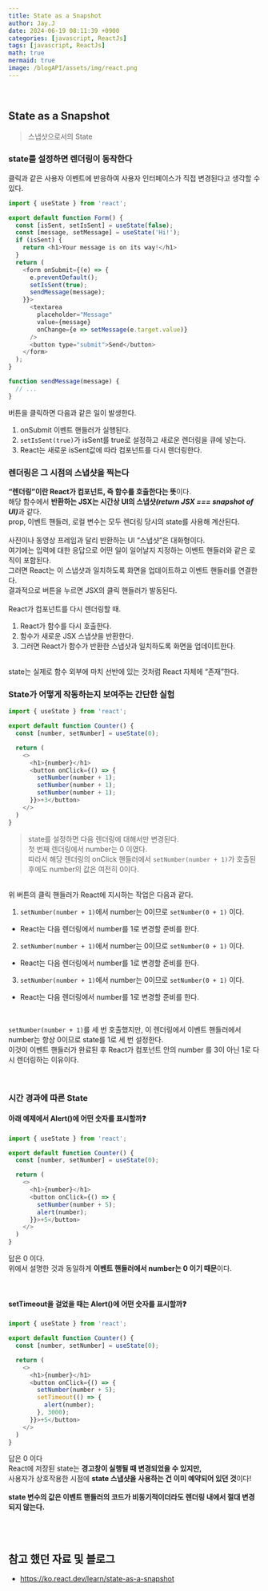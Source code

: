 ```yaml
---
title: State as a Snapshot
author: Jay.J
date: 2024-06-19 08:11:39 +0900
categories: [javascript, ReactJs]
tags: [javascript, ReactJs]
math: true
mermaid: true
image: /blogAPI/assets/img/react.png
---
```


<br>

## State as a Snapshot
> 스냅샷으로서의 State

### state를 설정하면 렌더링이 동작한다
클릭과 같은 사용자 이벤트에 반응하여 사용자 인터페이스가 직접 변경된다고 생각할 수 있다.

```js
import { useState } from 'react';

export default function Form() {
  const [isSent, setIsSent] = useState(false);
  const [message, setMessage] = useState('Hi!');
  if (isSent) {
    return <h1>Your message is on its way!</h1>
  }
  return (
    <form onSubmit={(e) => {
      e.preventDefault();
      setIsSent(true);
      sendMessage(message);
    }}>
      <textarea
        placeholder="Message"
        value={message}
        onChange={e => setMessage(e.target.value)}
      />
      <button type="submit">Send</button>
    </form>
  );
}

function sendMessage(message) {
  // ...
}
```
버튼을 클릭하면 다음과 같은 일이 발생한다.

1. onSubmit 이벤트 핸들러가 실행된다.
2. ```setIsSent(true)```가 isSent를 true로 설정하고 새로운 렌더링을 큐에 넣는다.
3. React는 새로운 isSent값에 따라 컴포넌트를 다시 렌더링한다.

### 렌더링은 그 시점의 스냅샷을 찍는다
<b>“렌더링”이란 React가 컴포넌트, 즉 함수를 호출한다는 뜻</b>이다.<br>
해당 함수에서 <b>반환하는 JSX는 시간상 UI의 스냅샷<i>(return JSX === snapshot of UI)</i></b>과 같다.<br>
prop, 이벤트 핸들러, 로컬 변수는 모두 렌더링 당시의 state를 사용해 계산된다.<br>
<br>
사진이나 동영상 프레임과 달리 반환하는 UI “스냅샷”은 대화형이다.<br>
여기에는 입력에 대한 응답으로 어떤 일이 일어날지 지정하는 이벤트 핸들러와 같은 로직이 포함된다.<br>
그러면 React는 이 스냅샷과 일치하도록 화면을 업데이트하고 이벤트 핸들러를 연결한다.<br>
결과적으로 버튼을 누르면 JSX의 클릭 핸들러가 발동된다.<br>
<br>
React가 컴포넌트를 다시 렌더링할 때.
1. React가 함수를 다시 호출한다.
2. 함수가 새로운 JSX 스냅샷을 반환한다.
3. 그러면 React가 함수가 반환한 스냅샷과 일치하도록 화면을 업데이트한다.

<br>

<img src="../assets/img/snapshot_01.png" alt="" style="max-width:700px">

<br>
state는 실제로 함수 외부에 마치 선반에 있는 것처럼 React 자체에 “존재”한다.

<br>

<img src="../assets/img/snapshot_02.png" alt="" style="max-width:700px">

<br>

### State가 어떻게 작동하는지 보여주는 간단한 실험

```js
import { useState } from 'react';

export default function Counter() {
  const [number, setNumber] = useState(0);

  return (
    <>
      <h1>{number}</h1>
      <button onClick={() => {
        setNumber(number + 1);
        setNumber(number + 1);
        setNumber(number + 1);
      }}>+3</button>
    </>
  )
}
```
> state를 설정하면 다음 렌더링에 대해서만 변경된다.<br>
> 첫 번째 렌더링에서 number는 0 이였다.<br>
> 따라서 해당 렌더링의 onClick 핸들러에서 ```setNumber(number + 1)```가 호출된 후에도 number의 값은 여전히 0이다.

<br>
위 버튼의 클릭 핸들러가 React에 지시하는 작업은 다음과 같다.

1. ```setNumber(number + 1)```에서 number는 0이므로 ```setNumber(0 + 1)``` 이다.
- React는 다음 렌더링에서 number를 1로 변경할 준비를 한다.
2. ```setNumber(number + 1)```에서 number는 0이므로 ```setNumber(0 + 1)``` 이다.
- React는 다음 렌더링에서 number를 1로 변경할 준비를 한다.
3. ```setNumber(number + 1)```에서 number는 0이므로 ```setNumber(0 + 1)``` 이다.
- React는 다음 렌더링에서 number를 1로 변경할 준비를 한다.

<br>

```setNumber(number + 1)```를 세 번 호출했지만, 이 렌더링에서 이벤트 핸들러에서 number는 항상 0이므로 state를 1로 세 번 설정한다.<br>
이것이 이벤트 핸들러가 완료된 후 React가 컴포넌트 안의 number 를 3이 아닌 1로 다시 렌더링하는 이유이다.

<br>

### 시간 경과에 따른 State

#### 아래 예제에서 Alert()에 어떤 숫자를 표시할까❓

```js
import { useState } from 'react';

export default function Counter() {
  const [number, setNumber] = useState(0);

  return (
    <>
      <h1>{number}</h1>
      <button onClick={() => {
        setNumber(number + 5);
        alert(number);
      }}>+5</button>
    </>
  )
}
```

답은 0 이다.<br>
위에서 설명한 것과 동일하게 <b>이벤트 핸들러에서 number는 0 이기 때문</b>이다.<br>

<br>

#### setTimeout을 걸었을 때는 Alert()에 어떤 숫자를 표시할까❓

```js
import { useState } from 'react';

export default function Counter() {
  const [number, setNumber] = useState(0);

  return (
    <>
      <h1>{number}</h1>
      <button onClick={() => {
        setNumber(number + 5);
        setTimeout(() => {
          alert(number);
        }, 3000);
      }}>+5</button>
    </>
  )
}
```

답은 0 이다<br>
React에 저장된 state는 <b>경고창이 실행될 때 변경되었을 수 있지만,</b><br>
사용자가 상호작용한 시점에 <b>state 스냅샷을 사용하는 건 이미 예약되어 있던 것</b>이다!<br>
<br>
<b>state 변수의 값은 이벤트 핸들러의 코드가 비동기적이더라도 렌더링 내에서 절대 변경되지 않는다.</b>


<br>
<br>

## 참고 했던 자료 및 블로그  
 - <a href="https://ko.react.dev/learn/state-as-a-snapshot" target="_blank">https://ko.react.dev/learn/state-as-a-snapshot</a>
 
